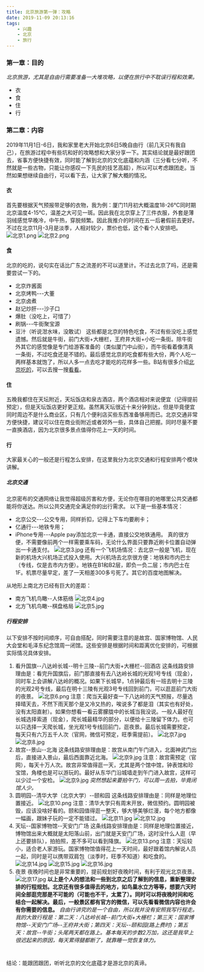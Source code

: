 ```yaml
---
title: 北京旅游第一弹：攻略
date: 2019-11-09 20:13:16
tags:
	- 兴趣
	- 北京
	- 旅行
---
```

### 第一章：目的
*北京旅游，尤其是自由行需要准备一大堆攻略，以便在旅行中不耽误行程和效果。*

* 衣
* 食
* 住
* 行

<!-- more -->
### 第二章：内容
2019年11月1日-6日，我和家里老大开始北京6日5晚自由行（前几天只有我自己），在旅游过程中有些坑和好的攻略想和大家分享一下。其实结论就是最好跟团去，省事方便快捷有效，同时能了解到北京的文化底蕴和内涵（三分看七分听，不然就是一些古物，只能让你感叹一下先民的技艺高超），所以可以考虑跟团走。当然如果想继续自由行，可以看下去，让大家了解大概的情况。
#### 衣
首先要根据天气预报带足够的衣物，我为例：厦门11月初大概温度18-26℃同时期北京温度4-15℃，温差之大可见一斑。因此我在北京穿上了三件衣服，外套是薄羽绒感觉早晚冷，中午热，穿脱频繁。因此我推介的时间在五一后暑假前去更好。不过在北京11月-3月是淡季，人相对较少，票价也低，这个看个人安排吧。
![北京1.png](/img/北京旅游第一弹：攻略/北京1.png)
![北京2.png](/img/北京旅游第一弹：攻略/北京2.png)
#### 食
北京的吃的，说句实在话比广东之流差的不可以道里计。不过去北京了吗，还是需要尝试一下的。
* 北京炸酱面
* 北京烤鸭---大董
* 北京卤煮
* 赵记炒肝---沙子口
* 爆肚（没吃上，可惜了）
* 刷锅---牛街聚宝源
* 豆汁（听说泔水味，没敢试）
这些都是北京的特色吃食，不过有些没吃上感觉遗憾。然后就是牛街，前门大街+大栅栏，王府井大街+小吃一条街。除牛街外其它的感觉像是专门给游客准备的（类似厦门中山街），而牛街看着像清真一条街，不过吃食还是不错的。最后感觉北京的吃食都有些大份，两个人吃一两样基本就饱了，所以人多一点去吃才能吃的花样多一些。B站有很多介绍[北京吃的](https://space.bilibili.com/99157282/video?keyword=%E5%8C%97%E4%BA%AC)，可以去搜一搜[看看](https://space.bilibili.com/94114029?spm_id_from=333.788.b_765f7570696e666f.2)。
#### 住
五晚我都住在天坛附近，天坛饭店和泉古酒店，两个酒店相对来说便宜（记得提前预定），但是天坛饭店更好更正规。虽然离天坛很近十来分钟到达，但是毕竟便宜同时周边不是什么商业区，只有几个便利店买些东西准备够用而已。北京交通非常方便快捷，建议可以住在商业街附近或者郊外一些，具体自己把握。同时尽量不要一直换酒店，因为北京很多景点值得你花上一天的时间。
#### 行
大家最关心的一般还是行程怎么安排，在这里我分为北京交通和行程安排两个模块讲解。
##### 北京交通
北京密布的交通网络让我觉得超级厉害和方便，无论你在哪目的地哪里公共交通都能将你送达。所以公共交通完全满足你的出行需求。
以下是一些基本情况：
* 北京公交---公交专用，同样折扣，记得上下车均要刷卡；
* 亿通行---地铁专用；
* iPhone专用---Apple pay添加北京一卡通，直接公交地铁通用。
真的很方便，不需要像前两个一样需要乘车码，无论什么界面只要靠近刷卡位置自动弹出一卡通支付。
![北京3.jpg](/img/北京旅游第一弹：攻略/北京3.jpg)
还有一个飞机场情况：去北京一般是飞机，现在新的机场大兴机场正式投入使用。大兴机场去北京很方便：地铁和市内巴士（专线，仅是去市内方便）。地铁在B1和B2层，即负一负二层；市内巴士在1F。机票尽量早定，差了一天相差300多亏死了。其它的百度地图解决。

从地形上南北方已经有巨大的差距：
* 南方飞机鸟瞰--人体筋络
![北京4.jpg](/img/北京旅游第一弹：攻略/北京4.jpg)
* 北方飞机鸟瞰--棋盘格局
![北京5.jpg](/img/北京旅游第一弹：攻略/北京5.jpg)
##### 行程安排
以下安排不按时间顺序，可自由搭配，同时需要注意的是故宫、国家博物馆、人民大会堂和毛泽东纪念馆周一闭馆。这些安排是根据时间和距离优化安排的，可根据实际情况具体安排。
1. 看升国旗--八达岭长城--明十三陵--前门大街+大栅栏--回酒店
这条线路安排理由是：看完升国旗后，前门那直接有去八达岭长城的光观1号专线（现金），同时车上会讲解八达岭的概况。如果下长城早，1点钟最后有一班去明十三陵的光观2号专线，最后在明十三陵有光观3号专线回到前门，可以逛逛前门大街的夜景。
![北京6.png](/img/北京旅游第一弹：攻略/北京6.png)
注意：爬当天最好查一下八达岭的天气预报，尽量选择晴天去，不然下雨天那个是又冷又热的，唉说多了都是泪（其实也有好处，没有太阳直射）。如果你想看一看云雾朦胧中的长城当我没说。一般人最好在长城选择索道（现金），爬长城最精华的部分，以便给十三陵留下体力。也可以只选择一天爬长城，坐光观1号专线回前门，逛夜景。最后长城需要预定，每天只有六万五千人次（官网，微信可预定，旺季需提前）。
![北京7.jpg](/img/北京旅游第一弹：攻略/北京7.JPG)
![北京8.jpg](/img/北京旅游第一弹：攻略/北京8.JPG)
2. 故宫--景山--北海
这条线路安排理由是：故宫从南门午门进入，北面神武门出后，直接进入景山，最后西面靠近北海。
![北京9.jpg](/img/北京旅游第一弹：攻略/北京09.png)
注意：故宫需预定（官网），每天十万人次。故宫非常值得逛一天，尤其是两个馆中馆，钟表馆和珍宝馆，角楼也是可以游玩的。最好从东华门沿城墙走到午门进入故宫，这样可以少过一个安检。
![北京9.jpg](/img/北京旅游第一弹：攻略/北京9.jpg)
*突然想起来要拍午门，可以周一去拍，毕竟闭馆人少。*
3. 圆明园--清华大学（北京大学）--颐和园
这条线路安排理由是：同样是地理位置接近。
![北京10.png](/img/北京旅游第一弹：攻略/北京10.png)
注意：清华大学只有周末开放，微信预约。圆明园被毁，应该没啥好看的。颐和园值得逛一整天，够大够美够烂漫，每个地方都像一幅画，跟妹子玩的一定不能错过。
![北京11.jpg](/img/北京旅游第一弹：攻略/北京11.JPG)
![北京12.jpg](/img/北京旅游第一弹：攻略/北京12.JPG)
4. 天坛--国家博物馆--天安门广场
这条线路安排理由是：同样是地理位置接近，博物馆出来大概就是太阳落山前，出门就是天安门广场，这时没什么人逛（早上还要排队），拍拍照，差不多可以看到降旗。
![北京13.png](/img/北京旅游第一弹：攻略/北京13.png)
注意：天坛较小，适合老人家游玩。国家博物馆值得花上一天时间，最好跟着馆内解说人员一起，同时是可以携带双肩包（淡季时，旺季不知道）和吃食的。
![北京14.jpg](/img/北京旅游第一弹：攻略/北京14.JPG)
![北京15.jpg](/img/北京旅游第一弹：攻略/北京15.jpg)
![北京16.jpg](/img/北京旅游第一弹：攻略/北京16.jpg)
5. 夜景
夜晚时间也是非常重要的，提前规划好夜晚时间，有利于观光北京夜景。
![北京17.jpg](/img/北京旅游第一弹：攻略/北京17.jpg)
**以上是个人的想法和一些到北京之后了解到的信息，重新整理安排的行程规划。北京还有很多值得去的地方，如鸟巢水立方等等，想要六天时间全部逛完那是不可能的（可能也不干，太累了）。同时可以将夜晚时间和吃结合一起解决。最后，一般景区都有官方的微信，可以先看看微信内容也许会有你需要的信息。**
*自由行讲究的是一个自由，所以我并没有安照我写行程走。我的大致行程是：第二天：八达岭长城--前门大街+大栅栏；第三天：国家博物馆--天安门广场--王府井大街；第四天：天坛--颐和园(路上费时)；第五天：故宫--牛街；头尾两天都在路上。基本每天的步数2万加，这还是我早上很迟起来的原因，每天累得腿都断了，就靠睡一觉恢复体力。*

#
结论：能跟团跟团，听听北京的文化底蕴才是游北京的真谛。



